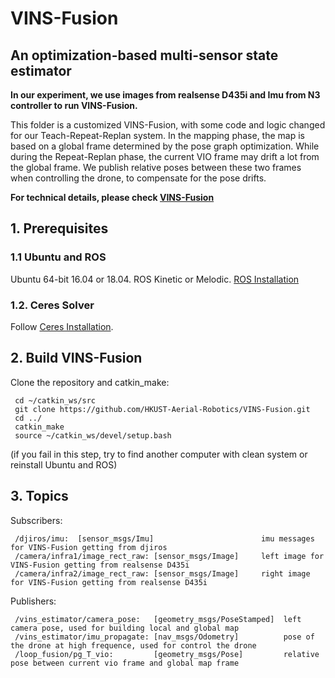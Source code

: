 # VINS-Fusion
## An optimization-based multi-sensor state estimator
**In our experiment, we use images from realsense D435i and Imu from N3 controller to run VINS-Fusion.** 

This folder is a customized VINS-Fusion, with some code and logic changed for our Teach-Repeat-Replan system. In the mapping phase, the map is based on a global frame determined by the pose graph optimization. While during the Repeat-Replan phase, the current VIO frame may drift a lot from the global frame. We publish relative poses between these two frames when controlling the drone, to compensate for the pose drifts.

**For technical details, please check [VINS-Fusion](https://github.com/HKUST-Aerial-Robotics/VINS-Fusion)**  

## 1. Prerequisites
### 1.1 **Ubuntu** and **ROS**
Ubuntu 64-bit 16.04 or 18.04.
ROS Kinetic or Melodic. [ROS Installation](http://wiki.ros.org/ROS/Installation)


### 1.2. **Ceres Solver**
Follow [Ceres Installation](http://ceres-solver.org/installation.html).


## 2. Build VINS-Fusion
Clone the repository and catkin_make:
```
 cd ~/catkin_ws/src
 git clone https://github.com/HKUST-Aerial-Robotics/VINS-Fusion.git
 cd ../
 catkin_make
 source ~/catkin_ws/devel/setup.bash
```
(if you fail in this step, try to find another computer with clean system or reinstall Ubuntu and ROS)

## 3. Topics 
Subscribers:  
```
 /djiros/imu:  [sensor_msgs/Imu]                        imu messages for VINS-Fusion getting from djiros 
 /camera/infra1/image_rect_raw: [sensor_msgs/Image]     left image for VINS-Fusion getting from realsense D435i 
 /camera/infra2/image_rect_raw: [sensor_msgs/Image]     right image for VINS-Fusion getting from realsense D435i 
``` 

Publishers:
```
 /vins_estimator/camera_pose:   [geometry_msgs/PoseStamped]  left camera pose, used for building local and global map
 /vins_estimator/imu_propagate: [nav_msgs/Odometry]          pose of the drone at high frequence, used for control the drone
 /loop_fusion/pg_T_vio:         [geometry_msgs/Pose]         relative pose between current vio frame and global map frame
```
